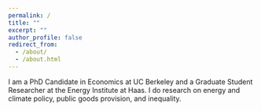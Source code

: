 ```yaml
---
permalink: /
title: ""
excerpt: ""
author_profile: false
redirect_from: 
  - /about/
  - /about.html
---
```



I am a PhD Candidate in Economics at UC Berkeley and a Graduate Student Researcher at the Energy Institute at Haas. I do research on energy and climate policy, public goods provision, and inequality.

